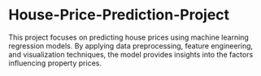 # House-Price-Prediction-Project
This project focuses on predicting house prices using machine learning regression models. By applying data preprocessing, feature engineering, and visualization techniques, the model provides insights into the factors influencing property prices.
